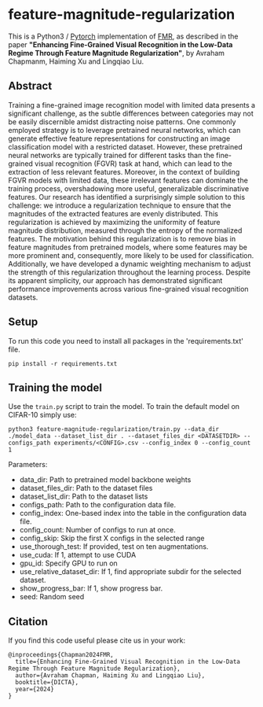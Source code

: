 # feature-magnitude-regularization

This is a Python3 / [Pytorch](https://pytorch.org/) implementation of [FMR](https://arxiv.org/abs/2409.01672), as described in the paper **"Enhancing Fine-Grained Visual Recognition in the Low-Data Regime Through Feature Magnitude Regularization"**, by Avraham Chapmanm, Haiming Xu and Lingqiao Liu.

## Abstract

Training a fine-grained image recognition model with limited data presents a significant challenge, as the subtle differences between categories may not be easily discernible amidst distracting noise patterns. One commonly employed strategy is to leverage pretrained neural networks, which can generate effective feature representations for constructing an image classification model with a restricted dataset. However, these pretrained neural networks are typically trained for different tasks than the fine-grained visual recognition (FGVR) task at hand, which can lead to the extraction of less relevant features. Moreover, in the context of building FGVR models with limited data, these irrelevant features can dominate the training process, overshadowing more useful, generalizable discriminative features.
Our research has identified a surprisingly simple solution to this challenge: we introduce a regularization technique to ensure that the magnitudes of the extracted features are evenly distributed. This regularization is achieved by maximizing the uniformity of feature magnitude distribution, measured through the entropy of the normalized features. The motivation behind this regularization is to remove bias in feature magnitudes from pretrained models, where some features may be more prominent and, consequently, more likely to be used for classification. Additionally, we have developed a dynamic weighting mechanism to adjust the strength of this regularization throughout the learning process. Despite its apparent simplicity, our approach has demonstrated significant performance improvements across various fine-grained visual recognition datasets.

## Setup

To run this code you need to install all packages in the 'requirements.txt' file.
```
pip install -r requirements.txt
```

## Training the model

Use the `train.py` script to train the model. To train the default model on 
CIFAR-10 simply use:

```
python3 feature-magnitude-regularization/train.py --data_dir ./model_data --dataset_list_dir . --dataset_files_dir <DATASETDIR> --configs_path experiments/<CONFIG>.csv --config_index 0 --config_count 1
```

Parameters:
- data_dir: Path to pretrained model backbone weights
- dataset_files_dir: Path to the dataset files
- dataset_list_dir: Path to the dataset lists
- configs_path: Path to the configuration data file.
- config_index: One-based index into the table in the configuration data file.
- config_count: Number of configs to run at once.
- config_skip: Skip the first X configs in the selected range
- use_thorough_test: If provided, test on ten augmentations.
- use_cuda: If 1, attempt to use CUDA
- gpu_id: Specify GPU to run on
- use_relative_dataset_dir: If 1, find appropriate subdir for the selected dataset.
- show_progress_bar: If 1, show progress bar.
- seed: Random seed

## Citation

If you find this code useful please cite us in your work:

```
@inproceedings{Chapman2024FMR,
  title={Enhancing Fine-Grained Visual Recognition in the Low-Data Regime Through Feature Magnitude Regularization},
  author={Avraham Chapman, Haiming Xu and Lingqiao Liu},
  booktitle={DICTA},
  year={2024}
}
```